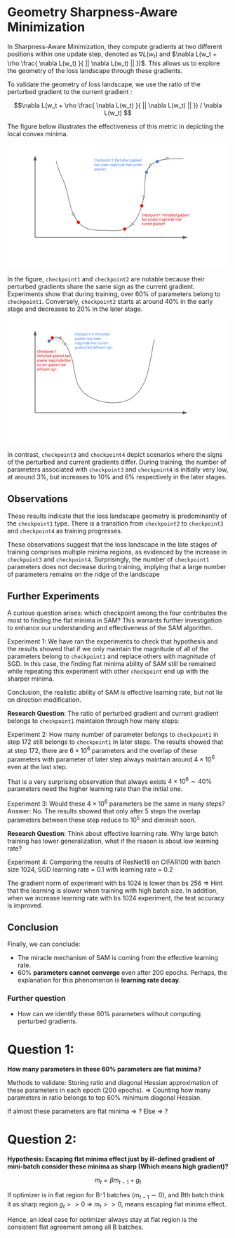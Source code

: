 # Geometry Sharpness-Aware Minimization

In Sharpness-Aware Minimization, they compute gradients at two different positions within one update step, denoted as $\nabla L(w_t)$ and $\nabla L(w_t + \rho \frac{ \nabla L(w_t) }{ || \nabla L(w_t) || })$. This allows us to explore the geometry of the loss landscape through these gradients.

To validate the geometry of loss landscape, we use the ratio of the perturbed gradient to the current gradient :

$$\nabla L(w_t + \rho \frac{ \nabla L(w_t) }{ || \nabla L(w_t) || }) / \nabla L(w_t)
$$

The figure below illustrates the effectiveness of this metric in depicting the local convex minima.

![](checkpoint.png)

In the figure, `checkpoint1` and `checkpoint2` are notable because their perturbed gradients share the same sign as the current gradient. Experiments show that during training, over $60 \%$ of parameters belong to `checkpoint1`. Conversely, `checkpoint2` starts at around $40 \%$ in the early stage and decreases to $20 \%$ in the later stage.

![](checkpoint2.png)

In contrast, `checkpoint3` and `checkpoint4` depict scenarios where the signs of the perturbed and current gradients differ. During training, the number of parameters associated with `checkpoint3` and `checkpoint4` is initially very low, at around $3\%$, but increases to $10 \%$ and $6 \%$ respectively in the later stages.

## Observations
These results indicate that the loss landscape geometry is predominantly of the `checkpoint1` type. There is a transition from `checkpoint2` to `checkpoint3` and `checkpoint4` as training progresses.

These observations suggest that the loss landscape in the late stages of training comprises multiple minima regions, as evidenced by the increase in `checkpoint3` and `checkpoint4`. Surprisingly, the number of `checkpoint1` parameters does not decrease during training, implying that a large number of parameters remains on the ridge of the landscape

## Further Experiments
A curious question arises: which checkpoint among the four contributes the most to finding the flat minima in SAM? This warrants further investigation to enhance our understanding and effectiveness of the SAM algorithm.

Experiment 1: We have ran the experiments to check that hypothesis and the results showed that if we only maintain the magnitude of all of the parameters belong to `checkpoint1` and replace others with magnitude of SGD. In this case, the finding flat minima ability of SAM still be remained while repeating this experiment with other `checkpoint` end up with the sharper minima.

Conclusion, the realistic ability of SAM is effective learning rate, but not lie on direction modification.

**Research Question**: The ratio of perturbed gradient and current gradient belongs to `checkpoint1` maintaion through how many steps:

Experiment 2: How many number of parameter belongs to `checkpoint1` in step 172 still belongs to `checkpoint1` in later steps. The results showed that at step 172, there are $6 \times 10^6$ parameters and the overlap of these parameters with parameter of later step always maintain around $4 \times 10^6$ even at the last step.

That is a very surprising observation that always exists $4 \times 10^6 \sim 40\%$ parameters need the higher learning rate than the initial one. 

Experiment 3: Would these $4 \times 10^6$ parameters be the same in many steps? Answer: No. The results showed that only after 5 steps the overlap parameters between these step reduce to $10^5$ and diminish soon.

**Research Question**: Think about effective learning rate. Why large batch training has lower generalization, what if the reason is about low learning rate?

Experiment 4: Comparing the results of ResNet18 on CIFAR100 with batch size 1024, SGD learning rate = 0.1 with learning rate = 0.2

The gradient norm of experiment with bs 1024 is lower than bs 256 => Hint that the learning is slower when training with high batch size. In addition, when we increase learning rate with bs 1024 experiment, the test accuracy is improved.

## Conclusion
Finally, we can conclude:
- The miracle mechanism of SAM is coming from the effective learning rate.
- $60 \%$ **parameters cannot converge** even after 200 epochs. Perhaps, the explanation for this phenomenon is **learning rate decay**.

### Further question
- How can we identify these $60 \%$ parameters without computing perturbed gradients.

# Question 1:

**How many parameters in these $60 \%$ parameters are flat minima?**

Methods to validate: Storing ratio and diagonal Hessian approximation of these parameters in each epoch (200 epochs). => Counting how many parameters in ratio belongs to top $60 \%$ minimum diagonal Hessian.

If almost these parameters are flat minima => ?
Else => ?

# Question 2: 

**Hypothesis: Escaping flat minima effect just by ill-defined gradient of mini-batch consider these minima as sharp (Which means high gradient)?**

$$
m_t = \beta m_{t-1} + g_t
$$

If optimizer is in flat region for B-1 batches ($m_{t-1} \sim 0$), and Bth batch think it as sharp region $g_t >> 0$ => $m_t >> 0$, means escaping flat minima effect.

Hence, an ideal case for optimizer always stay at flat region is the consistent flat agreement among all B batches.
